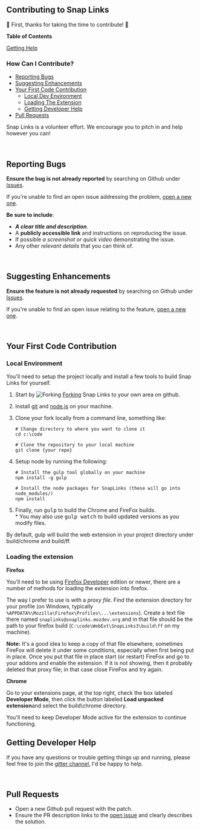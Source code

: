 ## Contributing to Snap Links

:clap: First, thanks for taking the time to contribute! :clap:

**Table of Contents**

[Getting Help](README.md#getting-help)

### How Can I Contribute?
  * [Reporting Bugs](#reporting-bugs)
  * [Suggesting Enhancements](#suggesting-enhancements)
  * [Your First Code Contribution](#your-first-code-contribution)
    * [Local Dev Environment](#local-environment)
    * [Loading The Extension](#loading-the-extension)
    * [Getting Developer Help](#getting-developer-help)
  * [Pull Requests](#pull-requests)

Snap Links is a volunteer effort.  We encourage you to pitch in and help however you can!

&nbsp;
## Reporting Bugs
__Ensure the bug is not already reported__ by searching on Github under [Issues][Issues-Bugs].

If you're unable to find an open issue addressing the problem, [open a new one][Issues-New].

__Be sure to include__:

  * *__A clear title and description__*.
  * A __publicly accessible link__ and instructions on reproducing the issue.
  * If possible *a screenshot or quick video* demonstrating the issue.
  * Any other *relevant details* that you can think of.


&nbsp;
## Suggesting Enhancements
__Ensure the feature is not already requested__ by searching on Github under [Issues][Issues-Enh].

If you're unable to find an open issue relating to the feature, [open a new one][Issues-New].


&nbsp;
## Your First Code Contribution

### Local Environment
You'll need to setup the project locally and install a few tools to build Snap Links for yourself.

1. Start by ![Forking][ForkIcon] [Forking][ForkRepo] Snap Links to your own area on github.
2. Install [git](https://git-scm.com/downloads) and [node.js](https://nodejs.org/en/download/) on your machine.
3. Clone your fork locally from a command line, something like:
    ```shell
    # Change directory to where you want to clone it
    cd c:\code

    # Clone the repository to your local machine
    git clone {your repo}
    ```
4.  Setup node by running the following:

    ```shell
    # Install the gulp tool globally on your machine
    npm install -g gulp

    # Install the node packages for SnapLinks (these will go into node_modules/)
    npm install
    ```
5. Finally, run <kbd>gulp</kbd> to build the Chrome and FireFox builds.  
    \* You may also use <kbd>gulp watch</kbd> to build updated versions as you modify files.

By default, gulp will build the web extension in your project directory under build/chrome and build/ff.

### Loading the extension

**Firefox**

You'll need to be using [Firefox Developer][FF-DevEd] edition or newer, there are a number of methods for loading the extension into firefox.

The way I prefer to use is with a *proxy file*.  Find the extension directory for your profile (on Windows, typically `%APPDATA%\Mozilla\Firefox\Profiles\...\extensions`).  Create a text file there named `snaplinks@snaplinks.mozdev.org` and in that file should be the path to your firefox build (`C:\code\WebExt\SnapLinks3\build\ff` on my machine).

**Note:** It's a good idea to keep a copy of that file elsewhere, sometimes FireFox will delete it under some conditions, especially when first being put in place.  Once you put that file in place start (or restart) FireFox and go to your addons and enable the extension.  If it is not showing, then it probably deleted that proxy file; in that case close FireFox and try again.

**Chrome**

Go to your extensions page, at the top right, check the box labeled **Developer Mode**, then click the button labeled **Load unpacked extension**and select the build\chrome directory.

You'll need to keep Developer Mode active for the extension to continue functioning.

## Getting Developer Help

If you have any questions or trouble getting things up and running, please feel free to join the [gitter channel][Gitter-Lobby], I'd be happy to help.

&nbsp;
## Pull Requests

  * Open a new Github pull request with the patch.
  * Ensure the PR description links to the [open issue][Issues-Open] and clearly describes the solution.





[FF-DevEd]: https://www.mozilla.org/en-US/firefox/developer/
[MozBeta]: https://addons.mozilla.org/en-US/firefox/addon/snaplinksplus/
[MozRelease]: https://addons.mozilla.org/en-US/firefox/addon/snaplinksplus/
[ChromeRelease]: #
[FF16]: https://cdnjs.cloudflare.com/ajax/libs/browser-logos/45.3.0/firefox/firefox_16x16.png
[CH16]: https://cdnjs.cloudflare.com/ajax/libs/browser-logos/45.3.0/chrome/chrome_16x16.png
[IntroPage]: http://cpriest.github.io/SnapLinksPlus/welcome
[Gitter-Lobby]: https://gitter.im/SnapLinks/Lobby
[Issues-Open]: https://github.com/cpriest/SnapLinksPlus/issues?q=is%3Aissue+is%3Aopen+sort%3Acomments-desc
[Issues-Bugs]: https://github.com/cpriest/SnapLinksPlus/issues?q=is%3Aissue+is%3Aopen+label%3Abug+sort%3Acomments-desc
[Issues-Enh]: https://github.com/cpriest/SnapLinksPlus/issues?q=is%3Aissue+is%3Aopen+label%3Aenhancement+sort%3Areactions-%2B1-desc
[Milestones]: https://github.com/cpriest/SnapLinksPlus/milestones?direction=desc&sort=completeness&state=open
[Issues-New]: https://github.com/cpriest/SnapLinksPlus/issues/new
[ForkIcon]: https://cdnjs.cloudflare.com/ajax/libs/octicons/4.4.0/svg/repo-forked.svg
[ForkRepo]: https://github.com/cpriest/SnapLinksPlus#fork-destination-box
